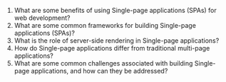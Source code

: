 

1. What are some benefits of using Single-page applications (SPAs) for web development?
2. What are some common frameworks for building Single-page applications (SPAs)?
3. What is the role of server-side rendering in Single-page applications?
4. How do Single-page applications differ from traditional multi-page applications?
5. What are some common challenges associated with building Single-page applications, and how can they be addressed?